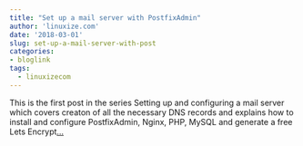 ```yaml
---
title: "Set up a mail server with PostfixAdmin"
author: 'linuxize.com'
date: '2018-03-01'
slug: set-up-a-mail-server-with-post
categories:
- bloglink
tags:
  - linuxizecom
---
```


This is the first post in the series Setting up and configuring a mail server which covers creaton of all the necessary DNS records and explains how to install and configure PostfixAdmin, Nginx, PHP, MySQL and generate a free Lets Encrypt[... <i class="fas fa-external-link-alt"></i>](https://linuxize.com/post/set-up-an-email-server-with-postfixadmin/)


